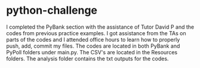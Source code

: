 # python-challenge
I completed the PyBank section with the assistance of Tutor David P and the codes from previous practice examples. I got assistance from the TAs on parts of the codes and I attended office hours to learn how to properly push, add, commit my files. The codes are located in both PyBank and PyPoll folders under main.py. The CSV's are located in the Resources folders. The analysis folder contains the txt outputs for the codes.  
